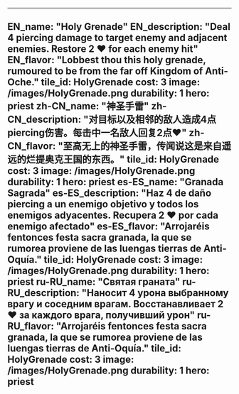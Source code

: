 ---

EN_name: "Holy Grenade"
EN_description: "Deal 4 piercing damage to target enemy and adjacent enemies. Restore 2 ❤️ for each enemy hit"
EN_flavor: "Lobbest thou this holy grenade, rumoured to be from the far off Kingdom of Anti-Oche."
tile_id: HolyGrenade
cost: 3
image: /images/HolyGrenade.png
durability: 1
hero: priest
zh-CN_name: "神圣手雷"
zh-CN_description: "对目标以及相邻的敌人造成4点piercing伤害。每击中一名敌人回复2点❤️"
zh-CN_flavor: "至高无上的神圣手雷，传闻说这是来自遥远的烂提奥克王国的东西。"
tile_id: HolyGrenade
cost: 3
image: /images/HolyGrenade.png
durability: 1
hero: priest
es-ES_name: "Granada Sagrada"
es-ES_description: "Haz 4 de daño piercing a un enemigo objetivo y todos los enemigos adyacentes. Recupera 2 ❤️ por cada enemigo afectado"
es-ES_flavor: "Arrojaréis fentonces festa sacra granada, la que se rumorea proviene de las luengas tierras de Anti-Oquía."
tile_id: HolyGrenade
cost: 3
image: /images/HolyGrenade.png
durability: 1
hero: priest
ru-RU_name: "Святая граната"
ru-RU_description: "Наносит 4 урона выбранному врагу и соседним врагам. Восстанавливает 2 ❤️ за каждого врага, получивший урон"
ru-RU_flavor: "Arrojaréis fentonces festa sacra granada, la que se rumorea proviene de las luengas tierras de Anti-Oquía."
tile_id: HolyGrenade
cost: 3
image: /images/HolyGrenade.png
durability: 1
hero: priest
---